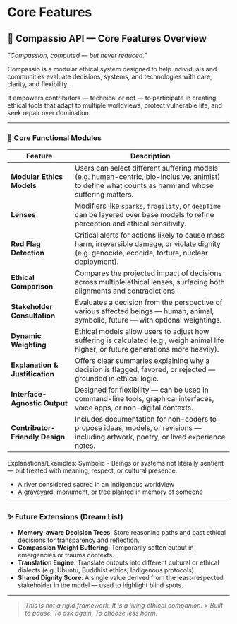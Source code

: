# Core Features

## 🌱 Compassio API — Core Features Overview

_"Compassion, computed — but never reduced."_

Compassio is a modular ethical system designed to help individuals and communities evaluate decisions, systems, and technologies with care, clarity, and flexibility.

It empowers contributors — technical or not — to participate in creating ethical tools that adapt to multiple worldviews, protect vulnerable life, and seek repair over domination.

---

### 🧭 Core Functional Modules

| Feature                         | Description                                                                                                                                           |
| ------------------------------- | ----------------------------------------------------------------------------------------------------------------------------------------------------- |
| **Modular Ethics Models**       | Users can select different suffering models (e.g. human-centric, bio-inclusive, animist) to define what counts as harm and whose suffering matters.   |
| **Lenses**                      | Modifiers like `sparks`, `fragility`, or `deepTime` can be layered over base models to refine perception and ethical sensitivity.                     |
| **Red Flag Detection**          | Critical alerts for actions likely to cause mass harm, irreversible damage, or violate dignity (e.g. genocide, ecocide, torture, nuclear deployment). |
| **Ethical Comparison**          | Compares the projected impact of decisions across multiple ethical lenses, surfacing both alignments and contradictions.                              |
| **Stakeholder Consultation**    | Evaluates a decision from the perspective of various affected beings — human, animal, symbolic, future — with optional weightings.                    |
| **Dynamic Weighting**           | Ethical models allow users to adjust how suffering is calculated (e.g., weigh animal life higher, or future generations more heavily).                |
| **Explanation & Justification** | Offers clear summaries explaining why a decision is flagged, favored, or rejected — grounded in ethical logic.                                        |
| **Interface-Agnostic Output**   | Designed for flexibility — can be used in command-line tools, graphical interfaces, voice apps, or non-digital contexts.                              |
| **Contributor-Friendly Design** | Includes documentation for non-coders to propose ideas, models, or revisions — including artwork, poetry, or lived experience notes.                  |

Explanations/Examples:
Symbolic - Beings or systems not literally sentient — but treated with meaning, respect, or cultural presence.

- A river considered sacred in an Indigenous worldview
- A graveyard, monument, or tree planted in memory of someone

---

### ✨ Future Extensions (Dream List)

- **Memory-aware Decision Trees**: Store reasoning paths and past ethical decisions for transparency and reflection.
- **Compassion Weight Buffering**: Temporarily soften output in emergencies or trauma contexts.
- **Translation Engine**: Translate outputs into different cultural or ethical dialects (e.g. Ubuntu, Buddhist ethics, Indigenous protocols).
- **Shared Dignity Score**: A single value derived from the least-respected stakeholder in the model — used to highlight blind spots.

---

> _This is not a rigid framework. It is a living ethical companion._ > _Built to pause. To ask again. To choose less harm._
